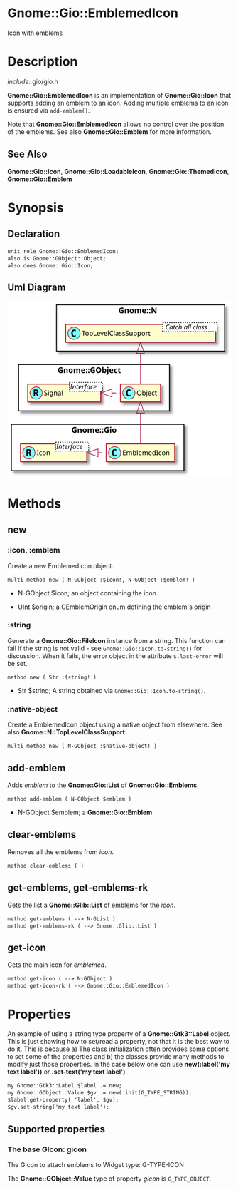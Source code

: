 Gnome::Gio::EmblemedIcon
========================

Icon with emblems

Description
===========

*include*: gio/gio.h

**Gnome::Gio::EmblemedIcon** is an implementation of **Gnome::Gio::Icon** that supports adding an emblem to an icon. Adding multiple emblems to an icon is ensured via `add-emblem()`.

Note that **Gnome::Gio::EmblemedIcon** allows no control over the position of the emblems. See also **Gnome::Gio::Emblem** for more information.

See Also
--------

**Gnome::Gio::Icon**, **Gnome::Gio::LoadableIcon**, **Gnome::Gio::ThemedIcon**, **Gnome::Gio::Emblem**

Synopsis
========

Declaration
-----------

    unit role Gnome::Gio::EmblemedIcon;
    also is Gnome::GObject::Object;
    also does Gnome::Gio::Icon;

Uml Diagram
-----------

![](plantuml/EmblemedIcon.svg)

Methods
=======

new
---

### :icon, :emblem

Create a new EmblemedIcon object.

    multi method new ( N-GObject :$icon!, N-GObject :$emblem! )

  * N-GObject $icon; an object containing the icon.

  * UInt $origin; a GEmblemOrigin enum defining the emblem's origin

### :string

Generate a **Gnome::Gio::FileIcon** instance from a string. This function can fail if the string is not valid - see `Gnome::Gio::Icon.to-string()` for discussion. When it fails, the error object in the attribute `$.last-error` will be set.

    method new ( Str :$string! )

  * Str $string; A string obtained via `Gnome::Gio::Icon.to-string()`.

### :native-object

Create a EmblemedIcon object using a native object from elsewhere. See also **Gnome::N::TopLevelClassSupport**.

    multi method new ( N-GObject :$native-object! )

add-emblem
----------

Adds *emblem* to the **Gnome::Gio::List** of **Gnome::Gio::Emblems**.

    method add-emblem ( N-GObject $emblem )

  * N-GObject $emblem; a **Gnome::Gio::Emblem**

clear-emblems
-------------

Removes all the emblems from *icon*.

    method clear-emblems ( )

get-emblems, get-emblems-rk
---------------------------

Gets the list a **Gnome::Glib::List** of emblems for the *icon*.

    method get-emblems ( --> N-GList )
    method get-emblems-rk ( --> Gnome::Glib::List )

get-icon
--------

Gets the main icon for *emblemed*.

    method get-icon ( --> N-GObject )
    method get-icon-rk ( --> Gnome::Gio::EmblemedIcon )

Properties
==========

An example of using a string type property of a **Gnome::Gtk3::Label** object. This is just showing how to set/read a property, not that it is the best way to do it. This is because a) The class initialization often provides some options to set some of the properties and b) the classes provide many methods to modify just those properties. In the case below one can use **new(:label('my text label'))** or **.set-text('my text label')**.

    my Gnome::Gtk3::Label $label .= new;
    my Gnome::GObject::Value $gv .= new(:init(G_TYPE_STRING));
    $label.get-property( 'label', $gv);
    $gv.set-string('my text label');

Supported properties
--------------------

### The base GIcon: gicon

The GIcon to attach emblems to Widget type: G-TYPE-ICON

The **Gnome::GObject::Value** type of property *gicon* is `G_TYPE_OBJECT`.

